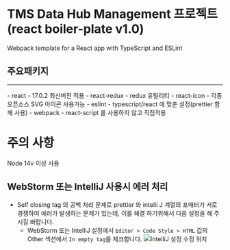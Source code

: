 # TMS Data Hub Management 프로젝트 (react boiler-plate v1.0)

Webpack template for a React app with TypeScript and ESLint

## 주요패키지

<hr />
-   react
    -   17.0.2 최신버전 적용
-   react-redux
    -   redux 유틸리티
-   react-icon
    -   각종 오픈소스 SVG 아이콘 사용가능
-   eslint
    -   typescript/react 에 맞춘 설정(prettier 함께 사용)
-   webpack
    -   react-script 를 사용하지 않고 직접적용

# 주의 사항

Node 14v 이상 사용

## WebStorm 또는 IntelliJ 사용시 에러 처리

-   Self closing tag 의 공백 처리 문제로 prettier 와 intelli J 계열의 포매터가 서로 경쟁하여 에러가 발생하는 문제가 있는데, 이를 해결 하기위해서 다음 설정을 해 주시길 바랍니다.
    -   WebStorm 또는 IntelliJ 설정에서 `Editor > Code Style > HTML` 값의 Other 섹션에서 `In empty tag`를 체크합니다.
        ![IntelliJ 설정 수정 위치](docs/intelli-html-in-empty-tag.png)
